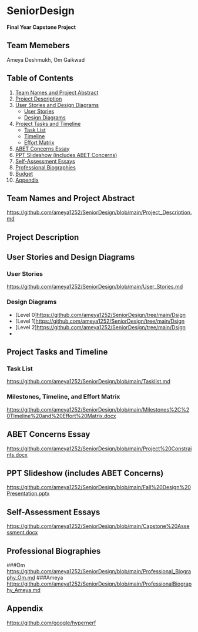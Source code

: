 # SeniorDesign
**Final Year Capstone Project**

## Team Memebers
Ameya Deshmukh, Om Gaikwad

## Table of Contents

1. [Team Names and Project Abstract](#team-names-and-project-abstract)
2. [Project Description](#project-description)
3. [User Stories and Design Diagrams](#user-stories-and-design-diagrams)
   - [User Stories](#user-stories)
   - [Design Diagrams](#design-diagrams)
4. [Project Tasks and Timeline](#project-tasks-and-timeline)
   - [Task List](#task-list)
   - [Timeline](#timeline)
   - [Effort Matrix](#effort-matrix)
5. [ABET Concerns Essay](#abet-concerns-essay)
6. [PPT Slideshow (includes ABET Concerns)](#ppt-slideshow-includes-abet-concerns)
7. [Self-Assessment Essays](#self-assessment-essays)
8. [Professional Biographies](#professional-biographies)
9. [Budget](#budget)
10. [Appendix](#appendix)

## Team Names and Project Abstract
   https://github.com/ameya1252/SeniorDesign/blob/main/Project_Description.md

## Project Description
   <!-- Add content from Assignment #2. -->

## User Stories and Design Diagrams
### User Stories
   https://github.com/ameya1252/SeniorDesign/blob/main/User_Stories.md

### Design Diagrams
   - [Level 0]https://github.com/ameya1252/SeniorDesign/tree/main/Dsign
   - [Level 1]https://github.com/ameya1252/SeniorDesign/tree/main/Dsign
   - [Level 2]https://github.com/ameya1252/SeniorDesign/tree/main/Dsign
   - 

## Project Tasks and Timeline
### Task List
   https://github.com/ameya1252/SeniorDesign/blob/main/Tasklist.md

### Milestones, Timeline, and Effort Matrix
   https://github.com/ameya1252/SeniorDesign/blob/main/Milestones%2C%20TImeline%20and%20Effort%20Matrix.docx

## ABET Concerns Essay
   https://github.com/ameya1252/SeniorDesign/blob/main/Project%20Constraints.docx

## PPT Slideshow (includes ABET Concerns)
   https://github.com/ameya1252/SeniorDesign/blob/main/Fall%20Design%20Presentation.pptx

## Self-Assessment Essays
   https://github.com/ameya1252/SeniorDesign/blob/main/Capstone%20Assessment.docx

## Professional Biographies
   ###Om
   https://github.com/ameya1252/SeniorDesign/blob/main/Professional_Biography_Om.md
   ###Ameya
   https://github.com/ameya1252/SeniorDesign/blob/main/ProfessionalBiography_Ameya.md

## Appendix
   https://github.com/google/hypernerf

